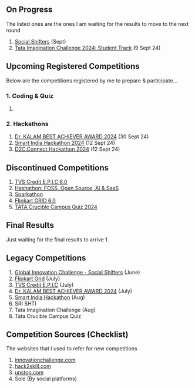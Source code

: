 ## On Progress
The listed ones are the ones I am waiting for the results to move to the next round
1. [Social Shifters](https://socialshifters.innovationchallenge.com/register) (Sept)
2. [Tata Imagination Challenge 2024: Student Track](https://unstop.com/competitions/tata-imagination-challenge-2024-student-track-tata-imagination-challenge-2024-tata-group-1096490) (9 Sept 24)

## Upcoming Registered Competitions
Below are the competitions registered by me to prepare & participate...
### 1. Coding & Quiz
1. 

### 2. Hackathons
1. [Dr. KALAM BEST ACHIEVER AWARD 2024](https://www.wyfonline.org/) (30 Sept 24)
2. [Smart India Hackathon 2024](https://www.sih.gov.in/) (12 Sept 24)
3. [D2C.Connect Hackathon 2024](https://unstop.com/hackathons/d2cconnect-hackathon-2024-growbinar-1138613?rstatus=1) (12 Sept 24)

## Discontinued Competitions
1. [TVS Credit E.P.I.C 6.0](https://unstop.com/competitions/tvs-credit-epic-60-analytics-challenge-epic-season-6-tvs-credit-1067484) 
2. [Hashathon: FOSS, Open Source, AI & SaaS](https://unstop.com/hackathons/hashathon-foss-open-source-ai-saas-onehash-1100461)
3. [Sparkathon](https://walmart.converge.tech/content/converge/en_in/sparkathon.html)  
4. [Flipkart GRID 6.0](https://unstop.com/hackathons/flipkart-grid-60-information-security-challenge-flipkart-grid-60-flipkart-1024250) 
5. [TATA Crucible Campus Quiz 2024](https://unstop.com/quiz/tata-crucible-campus-quiz-2024-tata-crucible-990689)

## Final Results
Just waiting for the final results to arrive
1. 

## Legacy Competitions
1. [Global Innovation Challenge - Social Shifters](https://www.socialshifters.co/global-innovation-challenge/) (June)
2. [Flipkart Grid](https://unstop.com/all-opportunities?oppstatus=recent&searchTerm=grid) (July)
3. [TVS Credit E.P.I.C](https://unstop.com/competitions/tvs-credit-epic-60-it-challenge-epic-season-6-tvs-credit-1067496) (July)
4. [Dr. KALAM BEST ACHIEVER AWARD 2024](https://www.wyfonline.org/) (July)
5. [Smart India Hackathon](https://www.sih.gov.in/) (Aug)
6. SRI SHTI
7. Tata Imagination Challenge (Aug)
8. Tata Crucible Campus Quiz


## Competition Sources (Checklist)
The websites that I used to refer for new competitions

1. [innovationchallenge.com](https://innovationchallenge.com)
2. [hack2skill.com](https://hack2skill.com)
3. [unstop.com](https://unstop.com)
4. Sole (By social platforms)